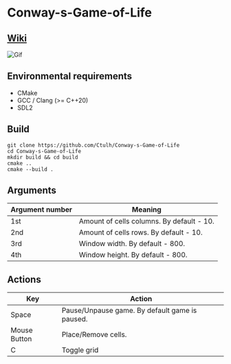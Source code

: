 # Conway-s-Game-of-Life

## [Wiki](https://en.wikipedia.org/wiki/Conway%27s_Game_of_Life)

![Gif](https://media.giphy.com/media/v1.Y2lkPTc5MGI3NjExNTNjMjU3YWIwNjY1MGM5NTA4NmM1MjVhZWY5MmQ3NGUxNTE3ZjNjOSZlcD12MV9pbnRlcm5hbF9naWZzX2dpZklkJmN0PWc/18pbqQTu8AudHJJEFo/giphy.gif)

Environmental requirements
---------------------
* CMake
* GCC / Clang (>= C++20)
* SDL2


Build
---------------------
```
git clone https://github.com/Ctulh/Conway-s-Game-of-Life
cd Conway-s-Game-of-Life
mkdir build && cd build
cmake ..
cmake --build .
```
## Arguments
| Argument number | Meaning                                   |
|-----------------|-------------------------------------------|
| 1st             | Amount of cells columns. By default - 10. | 
| 2nd             | Amount of cells rows. By default - 10.    |    
| 3rd             | Window width. By default - 800.           |
| 4th             | Window height. By default - 800.          |        

## Actions

| Key          | Action                                         |
|--------------|------------------------------------------------|
| Space        | Pause/Unpause game. By default game is paused. |
| Mouse Button | Place/Remove cells.                            |
| C            | Toggle grid                                    |
